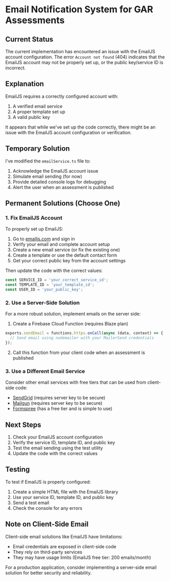# Email Notification System for GAR Assessments

## Current Status

The current implementation has encountered an issue with the EmailJS account configuration. The error `Account not found` (404) indicates that the EmailJS account may not be properly set up, or the public key/service ID is incorrect.

## Explanation

EmailJS requires a correctly configured account with:
1. A verified email service
2. A proper template set up
3. A valid public key

It appears that while we've set up the code correctly, there might be an issue with the EmailJS account configuration or verification.

## Temporary Solution

I've modified the `emailService.ts` file to:

1. Acknowledge the EmailJS account issue
2. Simulate email sending (for now)
3. Provide detailed console logs for debugging
4. Alert the user when an assessment is published

## Permanent Solutions (Choose One)

### 1. Fix EmailJS Account

To properly set up EmailJS:

1. Go to [emailjs.com](https://www.emailjs.com/) and sign in
2. Verify your email and complete account setup
3. Create a new email service (or fix the existing one)
4. Create a template or use the default contact form
5. Get your correct public key from the account settings

Then update the code with the correct values:
```typescript
const SERVICE_ID = 'your_correct_service_id';
const TEMPLATE_ID = 'your_template_id';
const USER_ID = 'your_public_key';
```

### 2. Use a Server-Side Solution

For a more robust solution, implement emails on the server side:

1. Create a Firebase Cloud Function (requires Blaze plan)
```typescript
exports.sendEmail = functions.https.onCall(async (data, context) => {
  // Send email using nodemailer with your MailerSend credentials
});
```

2. Call this function from your client code when an assessment is published

### 3. Use a Different Email Service

Consider other email services with free tiers that can be used from client-side code:

- [SendGrid](https://sendgrid.com/) (requires server key to be secure)
- [Mailgun](https://www.mailgun.com/) (requires server key to be secure)
- [Formspree](https://formspree.io/) (has a free tier and is simple to use)

## Next Steps

1. Check your EmailJS account configuration
2. Verify the service ID, template ID, and public key
3. Test the email sending using the test utility
4. Update the code with the correct values

## Testing

To test if EmailJS is properly configured:

1. Create a simple HTML file with the EmailJS library
2. Use your service ID, template ID, and public key
3. Send a test email
4. Check the console for any errors

## Note on Client-Side Email

Client-side email solutions like EmailJS have limitations:
- Email credentials are exposed in client-side code
- They rely on third-party services
- They may have usage limits (EmailJS free tier: 200 emails/month)

For a production application, consider implementing a server-side email solution for better security and reliability.